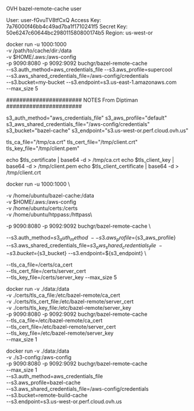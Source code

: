 

OVH bazel-remote-cache user

User: user-fGvuTV8tfCxQ
Access Key: 7a76000f46bb4c49ad7ba1f1710241f5
Secret Key: 50e6247c60644bc298011580800174b5
Region: us-west-or


docker run -u 1000:1000 \
-v /path/to/cache/dir:/data \
-v $HOME/.aws:/aws-config \
-p 9090:8080 -p 9092:9092 buchgr/bazel-remote-cache \
--s3.auth_method=aws_credentials_file --s3.aws_profile=supercool \
--s3.aws_shared_credentials_file=/aws-config/credentials \
--s3.bucket=my-bucket --s3.endpoint=s3.us-east-1.amazonaws.com \
--max_size 5




#######################
NOTES From Diptiman
#######################

s3_auth_method="aws_credentials_file"
s3_aws_profile="default"
s3_aws_shared_credentials_file="/aws-config/credentials"
s3_bucket="bazel-cache"
s3_endpoint="s3.us-west-or.perf.cloud.ovh.us"

tls_ca_file="/tmp/ca.crt"
tls_cert_file="/tmp/client.crt"
tls_key_file="/tmp/client.pem"

echo $tls_certificate | base64 -d > /tmp/ca.crt
echo $tls_client_key | base64 -d > /tmp/client.pem
echo $tls_client_certificate | base64 -d > /tmp/client.crt

docker run -u 1000:1000 \

   -v /home/ubuntu/bazel-cache:/data \
   -v $HOME/.aws:/aws-config \
   -v /home/ubuntu/certs:/certs \
   -v /home/ubuntu/htppass:/httpass\

   -p 9090:8080 -p 9092:9092 buchgr/bazel-remote-cache \

   --s3.auth_method=${s3_auth_method} \
   --s3.aws_profile=${s3_aws_profile} \
   --s3.aws_shared_credentials_file=${s3_aws_shared_credentials_file} \
   --s3.bucket=${s3_bucket} --s3.endpoint=${s3_endpoint} \

   --tls_ca_file=/certs/ca_cert \
   --tls_cert_file=/certs/server_cert \
   --tls_key_file=/certs/server_key --max_size 5



docker run -v ./data:/data \
	-v ./certs/tls_ca_file:/etc/bazel-remote/ca_cert \
	-v ./certs/tls_cert_file:/etc/bazel-remote/server_cert \
	-v ./certs/tls_key_file:/etc/bazel-remote/server_key \
	-p 9090:8080 -p 9092:9092 buchgr/bazel-remote-cache \
	--tls_ca_file=/etc/bazel-remote/ca_cert \
	--tls_cert_file=/etc/bazel-remote/server_cert \
	--tls_key_file=/etc/bazel-remote/server_key \
	--max_size 1


docker run -v ./data:/data \
    -v ./s3-config:/aws-config \
	-p 9090:8080 -p 9092:9092 buchgr/bazel-remote-cache \
	--max_size 1 \
    --s3.auth_method=aws_credentials_file \
    --s3.aws_profile=bazel-cache \
    --s3.aws_shared_credentials_file=/aws-config/credentials \
    --s3.bucket=remote-build-cache \
    --s3.endpoint=s3.us-west-or.perf.cloud.ovh.us